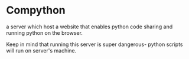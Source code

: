 # Compython
a server which host a website that enables python code sharing and running python on the browser.


Keep in mind that running this server is super dangerous- python scripts will run on server's machine.
